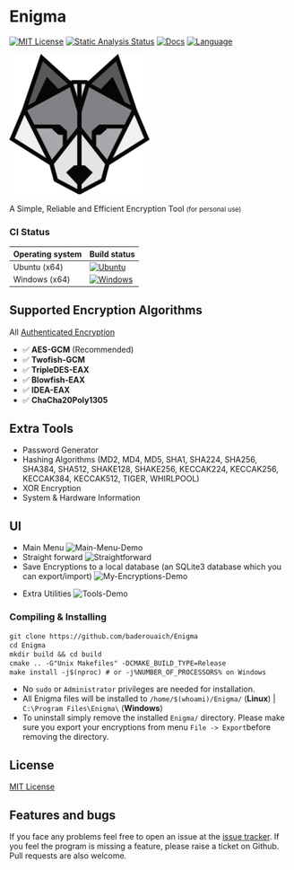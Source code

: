 # Enigma
[![MIT License](https://img.shields.io/badge/license-MIT-yellow)](https://github.com/baderouaich/Enigma/blob/main/LICENSE.md)
[![Static Analysis Status](https://github.com/baderouaich/Enigma/workflows/static-analysis/badge.svg)](https://github.com/baderouaich/Enigma/actions?workflow=static-analysis)
[![Docs](https://codedocs.xyz/doxygen/doxygen.svg)](https://baderouaich.github.io/Enigma)
[![Language](https://img.shields.io/badge/C++-20-blue.svg?style=flat&logo=c%2B%2B)](https://img.shields.io/badge/C++-20-blue.svg?style=flat&logo=c%2B%2B)


<!--LOGO-->
<!-- ![Enigma](res/branding/EnigmaLogoWolf_860x869.png) -->
<!-- <img src="res/branding/EnigmaLogoWolf_860x869.png" width="330"/> -->
<img src="res/branding/Logo.png" width="250" />

<!--DESCRIOTION-->
A Simple, Reliable and Efficient Encryption Tool <small>(for personal use)</small><br>
<!--
Built to solve 3 problems i had:
- huge personnel files take too much space in storage clouds <strong>(Solved by Compression)</strong>
- if someone accessed my storage's account, you know. <strong>(Solved by Encryption)</strong>
- just can't trust other programs to do the above two for me plus Enigma is a cool name to waste (in memory of Alan Turing)
-->

### CI Status

| Operating system | Build status                                                                                                                                                                                    |
|------------------|-------------------------------------------------------------------------------------------------------------------------------------------------------------------------------------------------|
| Ubuntu (x64)     | [![Ubuntu](https://img.shields.io/github/actions/workflow/status/baderouaich/Enigma/build-ubuntu.yml?branch=main)](https://github.com/baderouaich/Enigma/actions/workflows/build-ubuntu.yml)    |
| Windows (x64)    | [![Windows](https://img.shields.io/github/actions/workflow/status/baderouaich/Enigma/build-windows.yml?branch=main)](https://github.com/baderouaich/Enigma/actions/workflows/build-windows.yml) |

## Supported Encryption Algorithms
All [Authenticated Encryption](https://www.cryptopp.com/wiki/Authenticated_Encryption)
- :white_check_mark: <strong>AES-GCM</strong> (Recommended)
- :white_check_mark: <strong>Twofish-GCM</strong>
- :white_check_mark: <strong>TripleDES-EAX</strong>
- :white_check_mark: <strong>Blowfish-EAX</strong>
- :white_check_mark: <strong>IDEA-EAX</strong>
- :white_check_mark: <strong>ChaCha20Poly1305</strong>
<!-- - :white_check_mark: <strong>RSA-OAEP-SHA256</strong> -->
<!-- - [ ] algo || [x] algo -->


## Extra Tools
- Password Generator
- Hashing Algorithms (MD2, MD4, MD5, SHA1, SHA224, SHA256, SHA384, SHA512, SHAKE128, SHAKE256, KECCAK224, KECCAK256, KECCAK384, KECCAK512, TIGER, WHIRLPOOL)
- XOR Encryption
- System & Hardware Information

<!--
## Features
- :zap: Very fast Encryption & Decryption
- :hammer_and_wrench: Useful tools like Password Generator, Hashing and System & Hardware Information
- :computer: User Interface & Command-Line Interface support
- :shield: Strongest Encryption Algorithms of the Decade
- :package: GZip Compression by default to reduce cipher size if sharing or uploading files to clouds
- :briefcase: SQLite3 Database system to save, import and export encryption records
- :octocat: Open Source of course!
-->

<!--- :detective: Auto-detect algorithm used for encryption (no need to keep remembering which algorithm you used, just remember your password, and store cipher base64-text or encrypted file somewhere preferably clouds)-->

<!--
## NOTES
- Encryption passwords are NOT saved into the database.
- Import/Export your database by copying or replacing database file `Enigma.db` located in `./res/database/`
-->

## UI
- Main Menu
![Main-Menu-Demo](https://github.com/baderouaich/Enigma/assets/49657842/72b69cab-af31-48d1-88b5-86914662c27c)
- Straight forward
![Straightforward](https://github.com/baderouaich/Enigma/assets/49657842/52474a80-41bd-4f12-a05b-c2b5579ed34d)
- Save Encryptions to a local database (an SQLite3 database which you can export/import)
![My-Encryptions-Demo](https://github.com/baderouaich/Enigma/assets/49657842/09e10396-070d-4324-b80e-13c346b28b4a)

[//]: # (- Compression is ON by default)
[//]: # (![2]&#40;https://github.com/baderouaich/Enigma/assets/49657842/31a9751c-d3cd-4cdd-b5d7-19f08c10ceeb&#41;)

- Extra Utilities
![Tools-Demo](https://github.com/baderouaich/Enigma/assets/49657842/6d17ab20-4faf-43f1-b074-ef99473dfbcd)


### Compiling & Installing
```shell
git clone https://github.com/baderouaich/Enigma
cd Enigma
mkdir build && cd build
cmake .. -G"Unix Makefiles" -DCMAKE_BUILD_TYPE=Release
make install -j$(nproc) # or -j%NUMBER_OF_PROCESSORS% on Windows
```
- No `sudo` or `Administrator` privileges are needed for installation.
- All Enigma files will be installed to `/home/$(whoami)/Enigma/` (**Linux**) |  `C:\Program Files\Enigma\` (**Windows**)
- To uninstall simply remove the installed `Enigma/` directory. Please make sure you export your encryptions from menu `File -> Export`before removing the directory.

<!--
## Compiling
- <i>Clone Repository</i> : `$ git clone https://github.com/baderouaich/Enigma.git`<br>

### Windows Visual Studio 19 2022
- Extract premake5 binary in `./Premake/Windows/premake-5.0.0-beta1-windows.zip`<br>
- Run `./Scripts/Gen-Windows-vs2019.bat` to generate Visual Studio 16 2019 project solution files
- Open Enigma.sln and Change configuration to Release or Dist
- Build & Run Solution


### Linux GNU Makefile 
> Bellow steps are equivelent to running script `sudo bash ./Scripts/Linux-Build-Release.sh`
 - Install latest c++ compiler (gcc or clang)<br>
  `$ sudo add-apt-repository ppa:ubuntu-toolchain-r/ppa`<br>
  `$ sudo apt update`<br>
  gcc: `$ sudo apt install gcc-12 g++-12` or clang: `$ sudo apt install clang-14 clang++-14`<br>
 - Install necessary libs (opengl, x11, ...)<br>
  `$ sudo apt install libgl1-mesa-dev libxi-dev libx11-dev libxcursor-dev libxrandr-dev libxcomposite-dev libxinerama-dev libtbb-dev`
 - Extract premake5 binary<br>
  `$ tar xvzf ./Premake/Linux/premake-5.0.0-beta1-linux.tar.gz -C ./Premake/Linux/`
 - Run `$ sudo bash ./Scripts/Gen-Linux-Makefile.sh` to generate project Makefiles
 - Compile with gcc: `$ make config=release CC=gcc-12 CPP=g++-12 -j$(nproc)` or clang: `$ make config=release CC=clang-14 CPP=clang++-14 -j$(nproc)` <br> 
 - Run Enigma Binary `$ ./Bin/Release-linux-x86_64/Enigma/Enigma`

### MacOS TODO (when i figure out a way to test macos on vm)
- Run `$ sudo bash ./Scripts/Gen-MacOS-XCode.sh` to generate XCode project files<br> 


 -->

## License
[MIT License](LICENSE.md)


## Features and bugs

If you face any problems feel free to open an issue at the [issue tracker][tracker]. If you feel the program is missing a feature, please raise a ticket on Github. Pull requests are also welcome.

[tracker]: https://github.com/baderouaich/Enigma/issues
